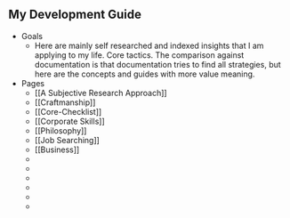 ## My Development Guide
- Goals
	- Here are mainly self researched and indexed insights that I am applying to my life. Core tactics. The comparison against documentation is that documentation tries to find all strategies, but here are the concepts and guides with more value meaning.
- Pages
	- [[A Subjective Research Approach]]
	- [[Craftmanship]]
	- [[Core-Checklist]]
	- [[Corporate Skills]]
	- [[Philosophy]]
	- [[Job Searching]]
	- [[Business]]
	-
	-
	-
	-
	-
	-